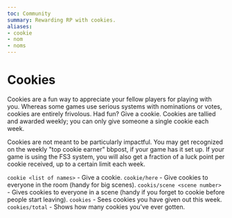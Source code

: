 ```yaml
---
toc: Community
summary: Rewarding RP with cookies.
aliases:
- cookie
- nom
- noms
---
```

# Cookies

Cookies are a fun way to appreciate your fellow players for playing with you.  Whereas some games use serious systems with nominations or votes, cookies are entirely frivolous.  Had fun?  Give a cookie.  Cookies are tallied and awarded weekly; you can only give someone a single cookie each week. 

Cookies are not meant to be particularly impactful.  You may get recognized on the weekly "top cookie earner" bbpost, if your game has it set up.  If your game is using the FS3 system, you will also get a fraction of a luck point per cookie received, up to a certain limit each week.  

`cookie <list of names>` - Give a cookie.
`cookie/here` - Give cookies to everyone in the room (handy for big scenes).
`cookis/scene <scene number>` - Gives cookies to everyone in a scene (handy if you forget to cookie before people start leaving).
`cookies` - Sees cookies you have given out this week.
`cookies/total` - Shows how many cookies you've ever gotten.
